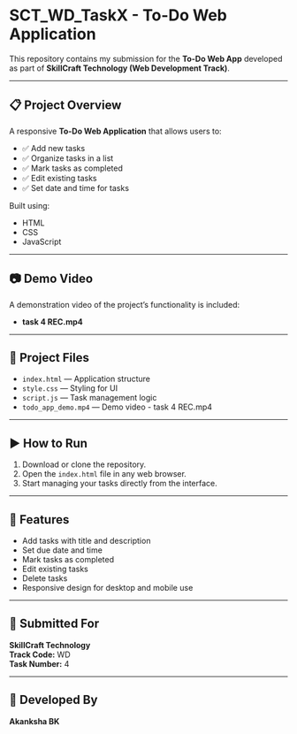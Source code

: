 # SCT_WD_TaskX - To-Do Web Application

This repository contains my submission for the **To-Do Web App** developed as part of **SkillCraft Technology (Web Development Track)**.

---

## 📋 Project Overview

A responsive **To-Do Web Application** that allows users to:
- ✅ Add new tasks
- ✅ Organize tasks in a list
- ✅ Mark tasks as completed
- ✅ Edit existing tasks
- ✅ Set date and time for tasks

Built using:
- HTML
- CSS
- JavaScript

---

## 📷 Demo Video

A demonstration video of the project’s functionality is included:
- **task 4 REC.mp4**

---

## 📂 Project Files

- `index.html` — Application structure
- `style.css` — Styling for UI
- `script.js` — Task management logic
- `todo_app_demo.mp4` — Demo video - task 4 REC.mp4

---

## ▶️ How to Run

1. Download or clone the repository.
2. Open the `index.html` file in any web browser.
3. Start managing your tasks directly from the interface.

---

## 📌 Features

- Add tasks with title and description
- Set due date and time
- Mark tasks as completed
- Edit existing tasks
- Delete tasks
- Responsive design for desktop and mobile use

---

## 📌 Submitted For

**SkillCraft Technology**  
**Track Code:** WD  
**Task Number:** 4

---

## 👤 Developed By

**Akanksha BK**
